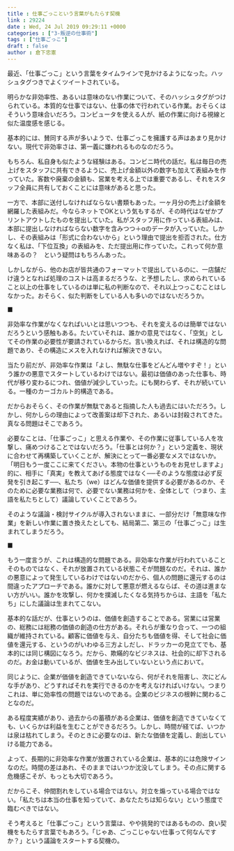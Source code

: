 ```yaml
---
title : 仕事ごっこという言葉がもたらす契機
link : 29224
date : Wed, 24 Jul 2019 09:29:11 +0000
categories : ["3-叛逆の仕事術"]
tags : ["仕事ごっこ"]
draft : false
author : 倉下忠憲
---
```


最近、「仕事ごっこ」という言葉をタイムラインで見かけるようになった。ハッシュタグつきでよくツイートされている。

明らかな非効率性、あるいは意味のない作業について、そのハッシュタグがつけられている。本質的な仕事ではない、仕事の体で行われている作業。おそらくはそういう意味合いだろう。コンピュータを使える人が、紙の作業に向ける視線と似た温度感を感じる。

基本的には、賛同する声が多いようで、仕事ごっこを擁護する声はあまり見かけない。現代で非効率さは、第一義に嫌われるものなのだろう。

もちろん、私自身も似たような経験はある。コンビニ時代の話だ。私は毎日の売上げをスタッフに共有できるように、売上げ金額以外の数字も加えて表組みを作っていた。客数や廃棄の金額も、営業を考える上では重要であるし、それをスタッフ全員に共有しておくことには意味があると思った。

一方で、本部に送付しなければならない書類もあった。一ヶ月分の売上げ金額を網羅した表組みだ。今ならネットでOKという気もするが、その時代はなぜかプリントアウトしたものを提出していた。私がスタッフ用に作っている表組みは、本部に提出しなければならない数字を含みつつ＋αのデータが入っていた。しかし、その表組みは「形式に合わないから」という理由で提出を拒否された。仕方なく私は、「下位互換」の表組みを、ただ提出用に作っていた。これって何か意味あるの？　という疑問はもちろんあった。

しかしながら、他のお店が皆共通のフォーマットで提出しているのに、一店舗だけ違うとなれば処理のコストは高まるだろうな、と予想したし、求められていること以上の仕事をしているのは単に私の判断なので、それ以上つっこむことはしなかった。おそらく、似た判断をしている人も多いのではないだろうか。

■

非効率な作業がなくなればいいとは思いつつも、それを変えるのは簡単ではないだろうという感触もある。たいていそれは、誰かの意見ではなく、「空気」としてその作業の必要性が要請されているからだ。言い換えれば、それは構造的な問題であり、その構造にメスを入れなければ解決できない。

当たり前だが、非効率な作業は「よし、無駄な仕事をどんどん増やすぞ！」という誰かの悪意でスタートしているわけではない。最初は価値のあった仕事も、時代が移り変わるにつれ、価値が減少していった。にも関わらず、それが続いている。一種のカーゴカルト的構造である。

だからおそらく、その作業が無駄であると指摘した人も過去にはいただろう。しかし、何かしらの理由によって改善案は却下された、あるいは封殺されてきた。真なる問題はそこであろう。

必要なことは、「仕事ごっこ」と思える作業や、その作業に従事している人を攻撃し、痛めつけることではないだろう。「仕事とは何か？」という定義を、現状に合わせて再構築していくことが、解決にとって一番必要なメスではないか。「明日もう一度ここに来てください。本物の仕事というものをお見せしますよ」的に、相手に「真実」を教えてあげる態度ではなく──そのような態度は必ず反発を引き起こす──、私たち（we）はどんな価値を提供する必要があるのか、そのために必要な業務は何で、必要でない業務は何かを、全体として（つまり、主語を私たちとして）議論していくことであろう。

そのような議論・検討サイクルが導入されないままに、一部分だけ「無意味な作業」を新しい作業に置き換えたとしても、結局第二、第三の「仕事ごっこ」は生まれてしまうだろう。

■

もう一度言うが、これは構造的な問題である。非効率な作業が行われていることそのものではなく、それが放置されている状態こそが問題なのだ。それは、誰かの悪意によって発生しているわけではないのだから、個人の問題に還元するのは間違ったアプローチである。誰かに対して悪意が燃えるならば、その道は進まない方がいい。誰かを攻撃し、何かを撲滅したくなる気持ちからは、主語を「私たち」にした議論は生まれてこない。

基本的な話だが、仕事というのは、価値を創造することである。営業には営業の、総務には総務の価値の創造の仕方がある。それらが重なり合って、一つの組織が維持されている。顧客に価値を与え、自分たちも価値を得、そして社会に価値を還元する、というのがいわゆる三方よしだし、ドラッカーの見立てでも、基本的には同じ構図になろう。だから、欺瞞的なビジネスは、社会的に却下されるのだ。お金は動いているが、価値を生み出していないという点において。

同じように、企業が価値を創造できていないなら、何がそれを阻害し、次にどんな手があり、どうすればそれを実行できるのかを考えなければいけない。つまりこれは、単に効率性の問題ではないのである。企業のビジネスの根幹に関わることなのだ。

ある程度実績があり、過去からの蓄積がある企業は、価値を創造できていなくても、いくらかは利益を生むことができるだろう。しかし、時間が経てば、いつかは泉は枯れてしまう。そのときに必要なのは、新たな価値を定義し、創出していける能力である。

よって、長期的に非効率な作業が放置されている企業は、基本的には危険サインなのだ。時間の差はあれ、そのままではいつか沈没してしまう。その点に関する危機感こそが、もっとも大切であろう。

だからこそ、仲間割れをしている場合ではない。対立を煽っている場合ではない。「私たちは本当の仕事を知っていて、あなたたちは知らない」という態度で臨むべきではない。

そう考えると「仕事ごっこ」という言葉は、やや挑発的ではあるものの、良い契機をもたらす言葉でもあろう。「じゃあ、ごっこじゃない仕事って何なんですか？」という議論をスタートする契機の。